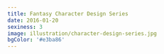 ```yaml
---
title: Fantasy Character Design Series
date: 2016-01-20
sexiness: 3
image: illustration/character-design-series.jpg
bgColor: '#e3ba86'
---
```

